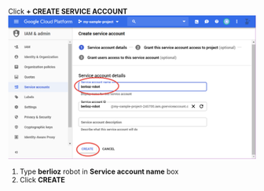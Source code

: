 Click **+ CREATE SERVICE ACCOUNT**
![GCP New Service Account Wizard Step 1 Screenshot](assets/gcp-new-service-account-1.png)

1. Type **berlioz** robot in **Service account name** box
2. Click **CREATE**